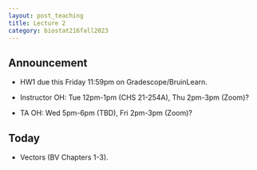 ```yaml
---
layout: post_teaching
title: Lecture 2
category: biostat216fall2023
---
```


## Announcement

* HW1 due this Friday 11:59pm on Gradescope/BruinLearn.

* Instructor OH: Tue 12pm-1pm (CHS 21-254A), Thu 2pm-3pm (Zoom)?

* TA OH: Wed 5pm-6pm (TBD), Fri 2pm-3pm (Zoom)?

## Today

* Vectors (BV Chapters 1-3).
